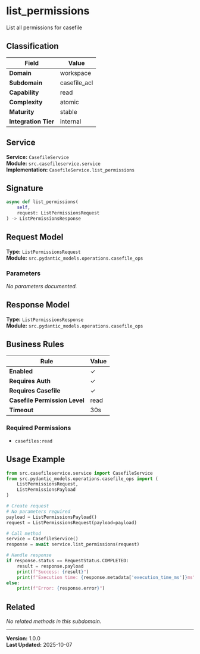 # list_permissions

List all permissions for casefile

## Classification

| Field | Value |
|-------|-------|
| **Domain** | workspace |
| **Subdomain** | casefile_acl |
| **Capability** | read |
| **Complexity** | atomic |
| **Maturity** | stable |
| **Integration Tier** | internal |

## Service

**Service:** `CasefileService`  
**Module:** `src.casefileservice.service`  
**Implementation:** `CasefileService.list_permissions`

## Signature

```python
async def list_permissions(
    self,
    request: ListPermissionsRequest
) -> ListPermissionsResponse
```

## Request Model

**Type:** `ListPermissionsRequest`  
**Module:** `src.pydantic_models.operations.casefile_ops`

### Parameters

*No parameters documented.*


## Response Model

**Type:** `ListPermissionsResponse`  
**Module:** `src.pydantic_models.operations.casefile_ops`

## Business Rules

| Rule | Value |
|------|-------|
| **Enabled** | ✓ |
| **Requires Auth** | ✓ |
| **Requires Casefile** | ✓ |
| **Casefile Permission Level** | read |
| **Timeout** | 30s |

### Required Permissions

- `casefiles:read`


## Usage Example

```python
from src.casefileservice.service import CasefileService
from src.pydantic_models.operations.casefile_ops import (
    ListPermissionsRequest,
    ListPermissionsPayload
)

# Create request
# No parameters required
payload = ListPermissionsPayload()
request = ListPermissionsRequest(payload=payload)

# Call method
service = CasefileService()
response = await service.list_permissions(request)

# Handle response
if response.status == RequestStatus.COMPLETED:
    result = response.payload
    print(f"Success: {result}")
    print(f"Execution time: {response.metadata['execution_time_ms']}ms")
else:
    print(f"Error: {response.error}")
```

## Related

*No related methods in this subdomain.*


---

**Version:** 1.0.0  
**Last Updated:** 2025-10-07
